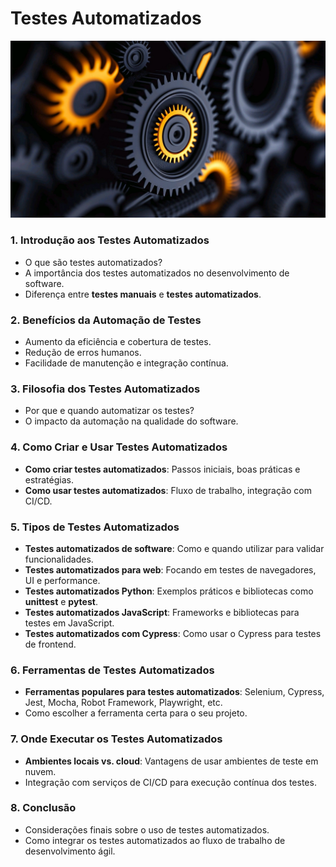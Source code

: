 # Testes Automatizados

<!-- Aqui está uma organização dos temas para facilitar o entendimento sobre testes automatizados. A estrutura é dividida em tópicos principais, com subtemas para explorar cada parte de maneira clara e didática: 

---
-->

<div align="center">
    <img src="./images/automatizados.jpg">
</div>

### 1. **Introdução aos Testes Automatizados**
- O que são testes automatizados?
- A importância dos testes automatizados no desenvolvimento de software.
- Diferença entre **testes manuais** e **testes automatizados**.

### 2. **Benefícios da Automação de Testes**
- Aumento da eficiência e cobertura de testes.
- Redução de erros humanos.
- Facilidade de manutenção e integração contínua.

### 3. **Filosofia dos Testes Automatizados**
- Por que e quando automatizar os testes?
- O impacto da automação na qualidade do software.

### 4. **Como Criar e Usar Testes Automatizados**
- **Como criar testes automatizados**: Passos iniciais, boas práticas e estratégias.
- **Como usar testes automatizados**: Fluxo de trabalho, integração com CI/CD.

### 5. **Tipos de Testes Automatizados**
- **Testes automatizados de software**: Como e quando utilizar para validar funcionalidades.
- **Testes automatizados para web**: Focando em testes de navegadores, UI e performance.
- **Testes automatizados Python**: Exemplos práticos e bibliotecas como **unittest** e **pytest**.
- **Testes automatizados JavaScript**: Frameworks e bibliotecas para testes em JavaScript.
- **Testes automatizados com Cypress**: Como usar o Cypress para testes de frontend.

### 6. **Ferramentas de Testes Automatizados**
- **Ferramentas populares para testes automatizados**: Selenium, Cypress, Jest, Mocha, Robot Framework, Playwright, etc.
- Como escolher a ferramenta certa para o seu projeto.

### 7. **Onde Executar os Testes Automatizados**
- **Ambientes locais vs. cloud**: Vantagens de usar ambientes de teste em nuvem.
- Integração com serviços de CI/CD para execução contínua dos testes.

### 8. **Conclusão**
- Considerações finais sobre o uso de testes automatizados.
- Como integrar os testes automatizados ao fluxo de trabalho de desenvolvimento ágil.
